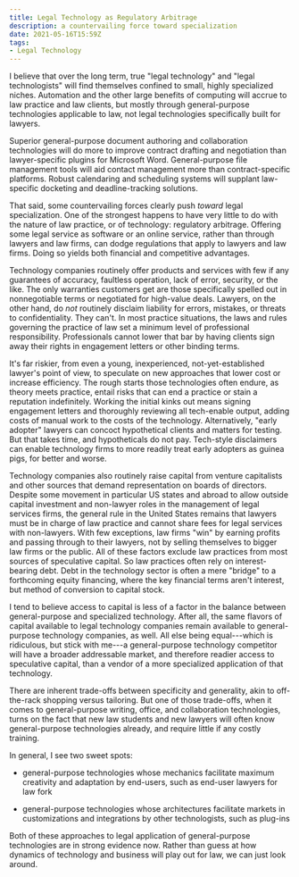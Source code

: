 ```yaml
---
title: Legal Technology as Regulatory Arbitrage
description: a countervailing force toward specialization
date: 2021-05-16T15:59Z
tags:
- Legal Technology
---
```


I believe that over the long term, true "legal technology" and "legal technologists" will find themselves confined to small, highly specialized niches.  Automation and the other large benefits of computing will accrue to law practice and law clients, but mostly through general-purpose technologies applicable to law, not legal technologies specifically built for lawyers.

Superior general-purpose document authoring and collaboration technologies will do more to improve contract drafting and negotiation than lawyer-specific plugins for Microsoft Word.  General-purpose file management tools will aid contact management more than contract-specific platforms.  Robust calendaring and scheduling systems will supplant law-specific docketing and deadline-tracking solutions.

That said, some countervailing forces clearly push _toward_ legal specialization.  One of the strongest happens to have very little to do with the nature of law practice, or of technology: regulatory arbitrage.  Offering some legal service as software or an online service, rather than through lawyers and law firms, can dodge regulations that apply to lawyers and law firms.  Doing so yields both financial and competitive advantages.

Technology companies routinely offer products and services with few if any guarantees of accuracy, faultless operation, lack of error, security, or the like.  The only warranties customers get are those specifically spelled out in nonnegotiable terms or negotiated for high-value deals.  Lawyers, on the other hand, do _not_ routinely disclaim liability for errors, mistakes, or threats to confidentiality.  They can't.  In most practice situations, the laws and rules governing the practice of law set a minimum level of professional responsibility.  Professionals cannot lower that bar by having clients sign away their rights in engagement letters or other binding terms.

It's far riskier, from even a young, inexperienced, not-yet-established lawyer's point of view, to speculate on new approaches that lower cost or increase efficiency.  The rough starts those technologies often endure, as theory meets practice, entail risks that can end a practice or stain a reputation indefinitely.  Working the initial kinks out means signing engagement letters and thoroughly reviewing all tech-enable output, adding costs of manual work to the costs of the technology.  Alternatively, "early adopter" lawyers can concoct hypothetical clients and matters for testing.  But that takes time, and hypotheticals do not pay.  Tech-style disclaimers can enable technology firms to more readily treat early adopters as guinea pigs, for better and worse.

Technology companies also routinely raise capital from venture capitalists and other sources that demand representation on boards of directors.  Despite some movement in particular US states and abroad to allow outside capital investment and non-lawyer roles in the management of legal services firms, the general rule in the United States remains that lawyers must be in charge of law practice and cannot share fees for legal services with non-lawyers.  With few exceptions, law firms "win" by earning profits and passing through to their lawyers, not by selling themselves to bigger law firms or the public.  All of these factors exclude law practices from most sources of speculative capital.  So law practices often rely on interest-bearing debt.  Debt in the technology sector is often a mere "bridge" to a forthcoming equity financing, where the key financial terms aren't interest, but method of conversion to capital stock.

I tend to believe access to capital is less of a factor in the balance between general-purpose and specialized technology.  After all, the same flavors of capital available to legal technology companies remain available to general-purpose technology companies, as well.  All else being equal---which is ridiculous, but stick with me---a general-purpose technology competitor will have a broader addressable market, and therefore readier access to speculative capital, than a vendor of a more specialized application of that technology.

There are inherent trade-offs between specificity and generality, akin to off-the-rack shopping versus tailoring.  But one of those trade-offs, when it comes to general-purpose writing, office, and collaboration technologies, turns on the fact that new law students and new lawyers will often know general-purpose technologies already, and require little if any costly training.

In general, I see two sweet spots:

- general-purpose technologies whose mechanics facilitate maximum creativity and adaptation by end-users, such as end-user lawyers for law fork

- general-purpose technologies whose architectures facilitate markets in customizations and integrations by other technologists, such as plug-ins

Both of these approaches to legal application of general-purpose technologies are in strong evidence now.  Rather than guess at how dynamics of technology and business will play out for law, we can just look around.
